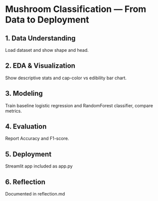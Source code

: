 # Mushroom Classification — From Data to Deployment

## 1. Data Understanding
Load dataset and show shape and head.

## 2. EDA & Visualization
Show descriptive stats and cap-color vs edibility bar chart.

## 3. Modeling
Train baseline logistic regression and RandomForest classifier, compare metrics.

## 4. Evaluation
Report Accuracy and F1-score.

## 5. Deployment
Streamlit app included as app.py

## 6. Reflection
Documented in reflection.md
